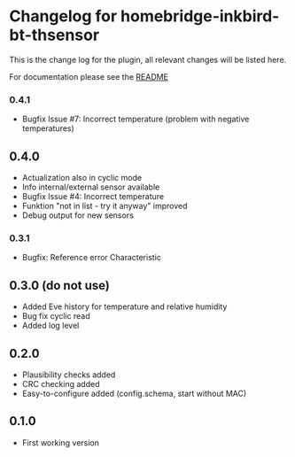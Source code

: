 # Changelog for homebridge-inkbird-bt-thsensor
This is the change log for the plugin, all relevant changes will be listed here.

For documentation please see the [README](https://github.com/SteidlD/homebridge-inkbird-bt-thsensor/blob/master/README.md)

### 0.4.1
- Bugfix Issue #7: Incorrect temperature (problem with negative temperatures)

## 0.4.0
- Actualization also in cyclic mode
- Info internal/external sensor available
- Bugfix Issue #4: Incorrect temperature
- Funktion "not in list - try it anyway" improved
- Debug output for new sensors

### 0.3.1
- Bugfix: Reference error Characteristic

## 0.3.0 (do not use)
- Added Eve history for temperature and relative humidity
- Bug fix cyclic read
- Added log level

## 0.2.0
- Plausibility checks added
- CRC checking added
- Easy-to-configure added (config.schema, start without MAC)

## 0.1.0
- First working version
